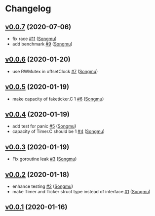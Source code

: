# Changelog

## [v0.0.7](https://github.com/Songmu/flextime/compare/v0.0.6...v0.0.7) (2020-07-06)

* fix race [#11](https://github.com/Songmu/flextime/pull/11) ([Songmu](https://github.com/Songmu))
* add benchmark [#9](https://github.com/Songmu/flextime/pull/9) ([Songmu](https://github.com/Songmu))

## [v0.0.6](https://github.com/Songmu/flextime/compare/v0.0.5...v0.0.6) (2020-01-20)

* use RWMutex in offsetClock [#7](https://github.com/Songmu/flextime/pull/7) ([Songmu](https://github.com/Songmu))

## [v0.0.5](https://github.com/Songmu/flextime/compare/v0.0.4...v0.0.5) (2020-01-19)

* make capacity of faketicker.C 1 [#6](https://github.com/Songmu/flextime/pull/6) ([Songmu](https://github.com/Songmu))

## [v0.0.4](https://github.com/Songmu/flextime/compare/v0.0.3...v0.0.4) (2020-01-19)

* add test for panic [#5](https://github.com/Songmu/flextime/pull/5) ([Songmu](https://github.com/Songmu))
* capacity of Timer.C should be 1 [#4](https://github.com/Songmu/flextime/pull/4) ([Songmu](https://github.com/Songmu))

## [v0.0.3](https://github.com/Songmu/flextime/compare/v0.0.2...v0.0.3) (2020-01-19)

* Fix goroutine leak [#3](https://github.com/Songmu/flextime/pull/3) ([Songmu](https://github.com/Songmu))

## [v0.0.2](https://github.com/Songmu/flextime/compare/v0.0.1...v0.0.2) (2020-01-18)

* enhance testing [#2](https://github.com/Songmu/flextime/pull/2) ([Songmu](https://github.com/Songmu))
* make Timer and Ticker struct type instead of interface [#1](https://github.com/Songmu/flextime/pull/1) ([Songmu](https://github.com/Songmu))

## [v0.0.1](https://github.com/Songmu/flextime/compare/fd5b95be9b8e...v0.0.1) (2020-01-16)

